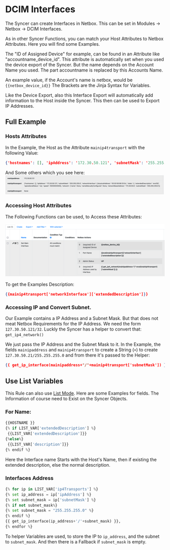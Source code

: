 # DCIM Interfaces

The Syncer can create Interfaces in Netbox. 
This can be set in Modules -> Netbox -> DCIM Interfaces.

As in other Syncer Functions, you can match your Host Attributes to Netbox Attributes.  Here you will find some Examples.

The "ID of Assigned Device" for example, can be found in an Attribute like "accountname_device_id". This attribute is automatically set when you used the device export of the Syncer. But the name depends on the Account Name you used. The part accountname is replaced by this Accounts Name. 

An example value, if the Account's name is netbox, would be `{{netbox_device_id}}` The Brackets are the Jinja Syntax for Variables.

Like the Device Export, also this Interface Export will automatically add information to the Host inside the Syncer. This then can be used to Export IP Addresses.

## Full Example

### Hosts Attributes
In the Example, the Host as the Attribute `mainip4transport` with the following Value:
``` json
{'hostnames': [], 'ipAddress': '172.30.50.121', 'subnetMask': '255.255.255.0', 'networkInterface': {'physicalAddress': '00:50:56:96:25:0c', 'index': 2, 'extendedDescription': 'ens192', 'operationalStatus': 'Up', 'speed': 10000000000}, 'network': {'name': None, 'nameManuallyConfigured': None, 'networkBaseAddress': '172.30.50.0', 'subnetMask': '255.255.255.0'}}
```

And Some others which you see here:
![](./attachments/Pasted%20image%2020241025172319.png)

### Accessing Host Attributes
The Following Functions can be used, to Access these Attributes:

![](./attachments/Pasted%20image%2020241025171047.png)

To get the Examples Description:
```json
{{mainip4transport['networkInterface']['extendedDescription']}}
```


### Accessing IP and Convert Subnet.
Our Example contains a IP Address and a Subnet Mask. But that does not meat Netbox Requirements for the IP Address. We need the form `127.30.50.121/32`. Luckly the Syncer has a helper to convert that:
`get_ip4_network()`

We just pass the IP Address and the Subnet Mask to it.
In the Example, the fields `mainipaddress` and `mainip4transport` to create a String (`+`) to create `127.30.50.21/255.255.255.0` and from there it's passed to the Helper:

```json
{{ get_ip_interface(mainipaddress+"/"+mainip4transport['subnetMask']) }}
```



## Use List Variables
This Rule can also use [List Mode](../bascis/list_mode.md). Here are some Examples for fields. The Information of course need to Exist on the Syncer Objects.

### For Name:

``` python
{{HOSTNAME }} 
{% if LIST_VAR['extendedDescription'] %}
 {{LIST_VAR['extendedDescription']}}
{%else%}
 {{LIST_VAR['description']}}
{% endif %}
```
Here the Interface name Starts with the Host's Name, then if existing the extended description, else the normal description.

### Interfaces Address

```python
{% for ip in LIST_VAR['ip4Transports'] %}
{% set ip_address = ip['ipAddress'] %}
{% set subnet_mask = ip['subnetMask'] %}
{% if not subnet_mask%}
{% set subnet_mask = "255.255.255.0" %}
{% endif %}
{{ get_ip_interface(ip_address+'/'+subnet_mask) }},
{% endfor %}
```
To helper Variables are used, to store the IP to `ip_address`, and the subnet to `subnet_mask`. And then there is a Fallback if `subnet_mask` is empty.